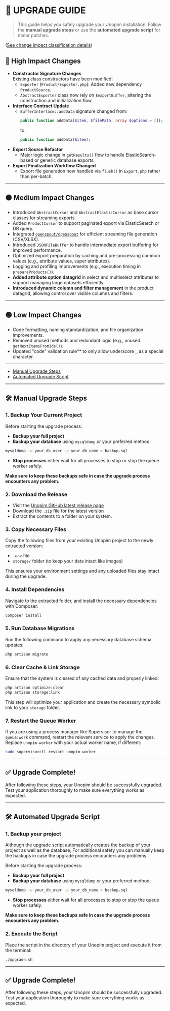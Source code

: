 # 🔼 UPGRADE GUIDE

> This guide helps you safely upgrade your Unopim installation. Follow the **manual upgrade steps** or use the **automated upgrade script** for minor patches.

([See change impact classification details](CHANGE_IMPACT_CLASSIFICATION.md))

## 🔴 High Impact Changes

- **Constructor Signature Changes**  
  Existing class constructors have been modified:
  - `Exporter` (`Product/Exporter.php`): Added new dependency `ProductSource`.
  - `AbstractExporter` class now rely on `$exportBuffer`, altering the construction and initialization flow.
- **Interface Contract Update**  
  - `BufferInterface::addData` signature changed from:
    ```php
    public function addData($item, $filePath, array $options = []);
    ```
    to:
    ```php
    public function addData($item);
    ```
- **Export Source Refactor**  
  - Major logic change in `getResults()` flow to handle ElasticSearch-based or generic database exports.
- **Export Finalization Workflow Changed**  
  - Export file generation now handled via `flush()` in `Export.php` rather than per-batch.

---

## 🟠 Medium Impact Changes

- Introduced `AbstractCursor` and `AbstractElasticCursor` as base cursor classes for streaming exports.
- Added `ProductCursor` to support paginated export via ElasticSearch or DB query.
- Integrated [`openspout/openspout`](https://github.com/openspout/openspout) for efficient streaming file generation (CSV/XLSX).
- Introduced `JSONFileBuffer` to handle intermediate export buffering for improved performance.
- Optimized export preparation by caching and pre-processing common values (e.g., attribute values, super attributes).
- Logging and profiling improvements (e.g., execution timing in `prepareProducts()`).
- **Added attribute option datagrid** in select and multiselect attributes to support managing large datasets efficiently.
- **Introduced dynamic column and filter management** in the product datagrid, allowing control over visible columns and filters.

---

## 🟢 Low Impact Changes

- Code formatting, naming standardization, and file organization improvements.
- Removed unused methods and redundant logic (e.g., unused `getNextItemsFromIds()`).
- Updated "code" validation rule** to only allow underscore `_` as a special character.

---

- [Manual Upgrade Steps](#manual-upgrade-steps)
- [Automated Upgrade Script](#automated-upgrade-script)

---

<a name="manual-upgrade-steps"></a>
## 🛠️ Manual Upgrade Steps

### 1. **Backup Your Current Project**

Before starting the upgrade process:

* **Backup your full project**
* **Backup your database** using `mysqldump` or your preferred method:

```bash
mysqldump -u your_db_user -p your_db_name > backup.sql
```
* **Stop processes** either wait for all processes to stop or stop the queue worker safely.

**Make sure to keep these backups safe in case the upgrade process encounters any problem.**

### 2. **Download the Release**

* Visit the [Unopim GitHub latest release page](https://github.com/unopim/unopim/releases/latest)
* Download the `.zip` file for the latest version
* Extract the contents to a folder on your system.

### 3. **Copy Necessary Files**

Copy the following files from your existing Unopim project to the newly extracted version:

* `.env` file
* `storage/` folder (to keep your data intact like images)

This ensures your environment settings and any uploaded files stay intact during the upgrade.

### 4. **Install Dependencies**

Navigate to the extracted folder, and install the necessary dependencies with Composer:

```bash
composer install
```

### 5. **Run Database Migrations**

Run the following command to apply any necessary database schema updates:

```bash
php artisan migrate
```

### 6. **Clear Cache & Link Storage**

Ensure that the system is cleared of any cached data and properly linked:

```bash
php artisan optimize:clear
php artisan storage:link
```

This step will optimize your application and create the necessary symbolic link to your `storage` folder.

### 7. **Restart the Queue Worker**

If you are using a process manager like Supervisor to manage the `queue:work` command, restart the relevant service to apply the changes. Replace `unopim-worker` with your actual worker name, if different:

```bash
sudo supervisorctl restart unopim-worker
```

---

## ✅ Upgrade Complete!

After following these steps, your Unopim should be successfully upgraded. Test your application thoroughly to make sure everything works as expected.

---

<a name="automated-upgrade-script"></a>
## 🛠️ Automated Upgrade Script

### 1. Backup your project

Although the upgrade script automatically creates the backup of your project as well as the database, For additional safety you can manually keep the backups in case the upgrade process encounters any problems.

Before starting the upgrade process:

* **Backup your full project**
* **Backup your database** using `mysqldump` or your preferred method:

```bash
mysqldump -u your_db_user -p your_db_name > backup.sql
```
* **Stop processes** either wait for all processes to stop or stop the queue worker safely.

**Make sure to keep these backups safe in case the upgrade process encounters any problem.**

### 2. Execute the Script

Place the script in the directory of your Unopim project and execute it from the terminal:

```bash
./upgrade.sh
```

---

## ✅ Upgrade Complete!

After following these steps, your Unopim should be successfully upgraded. Test your application thoroughly to make sure everything works as expected.
